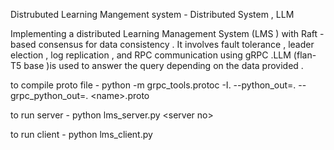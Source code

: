 Distrubuted Learning Mangement system - Distributed System , LLM

Implementing a distributed Learning Management System (LMS ) with Raft -based consensus for data consistency . It involves fault
tolerance , leader election , log replication , and RPC communication using gRPC .LLM (flan-T5 base )is used to answer the query
depending on the data provided .

to compile proto file - 
python -m grpc_tools.protoc -I. --python_out=. --grpc_python_out=. \<name\>.proto

to run server - 
python lms_server.py \<server no\>

to run client -
python lms_client.py 
